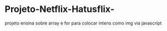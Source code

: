 # Projeto-Netflix-Hatusflix-
projeto ensina sobre array e for para colocar intens como img via javascript 

